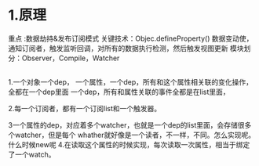 # 1.原理
重点 :数据劫持&发布订阅模式
关键技术：Objec.defineProperty()
数据变动使，通知订阅者，触发监听回调，对所有的数据执行检测，然后触发视图更新
模块划分：Observer，Compile，Watcher


## 
1.一个对象一个dep，
一个属性，一个dep，所有和这个属性相关联的变化操作，全都在一个dep里面
一个dep，所有和属性关联的事件全都是在list里面，

2.每一个订阅者，都有一个订阅list和一个触发器。

3一个属性的dep，对应着多个watcher，也就是一个dep的list里面，会存储很多个watcher，但是每个
whather就好像是一个读者，不一样，不同。怎么实现呢。什么时候new呢
4.在读取这个属性的时候实现，每次读取一次属性，相当于绑定了一个watch。

##